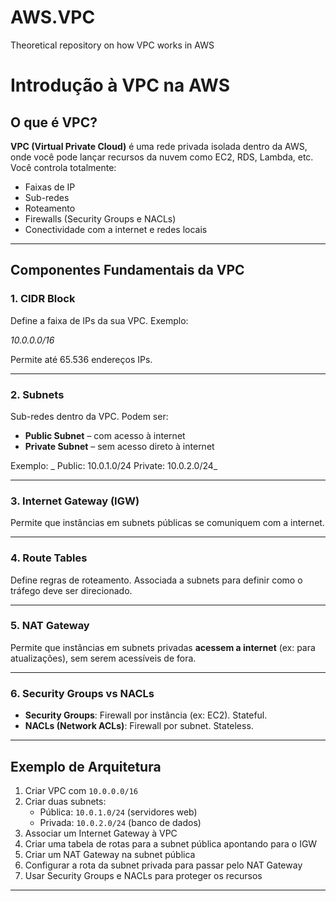 # AWS.VPC
Theoretical repository on how VPC works in AWS

# Introdução à VPC na AWS

## O que é VPC?

**VPC (Virtual Private Cloud)** é uma rede privada isolada dentro da AWS, onde você pode lançar recursos da nuvem como EC2, RDS, Lambda, etc. Você controla totalmente:

- Faixas de IP
- Sub-redes
- Roteamento
- Firewalls (Security Groups e NACLs)
- Conectividade com a internet e redes locais

---

## Componentes Fundamentais da VPC

### 1. CIDR Block
Define a faixa de IPs da sua VPC. Exemplo:

_10.0.0.0/16_

Permite até 65.536 endereços IPs.

---

### 2. Subnets

Sub-redes dentro da VPC. Podem ser:

- **Public Subnet** – com acesso à internet
- **Private Subnet** – sem acesso direto à internet

Exemplo:
_
Public: 10.0.1.0/24
Private: 10.0.2.0/24_


---

### 3. Internet Gateway (IGW)

Permite que instâncias em subnets públicas se comuniquem com a internet.

---

### 4. Route Tables

Define regras de roteamento. Associada a subnets para definir como o tráfego deve ser direcionado.

---

### 5. NAT Gateway

Permite que instâncias em subnets privadas **acessem a internet** (ex: para atualizações), sem serem acessíveis de fora.

---

### 6. Security Groups vs NACLs

- **Security Groups**: Firewall por instância (ex: EC2). Stateful.
- **NACLs (Network ACLs)**: Firewall por subnet. Stateless.

---

## Exemplo de Arquitetura

1. Criar VPC com `10.0.0.0/16`
2. Criar duas subnets:
   - Pública: `10.0.1.0/24` (servidores web)
   - Privada: `10.0.2.0/24` (banco de dados)
3. Associar um Internet Gateway à VPC
4. Criar uma tabela de rotas para a subnet pública apontando para o IGW
5. Criar um NAT Gateway na subnet pública
6. Configurar a rota da subnet privada para passar pelo NAT Gateway
7. Usar Security Groups e NACLs para proteger os recursos

---


